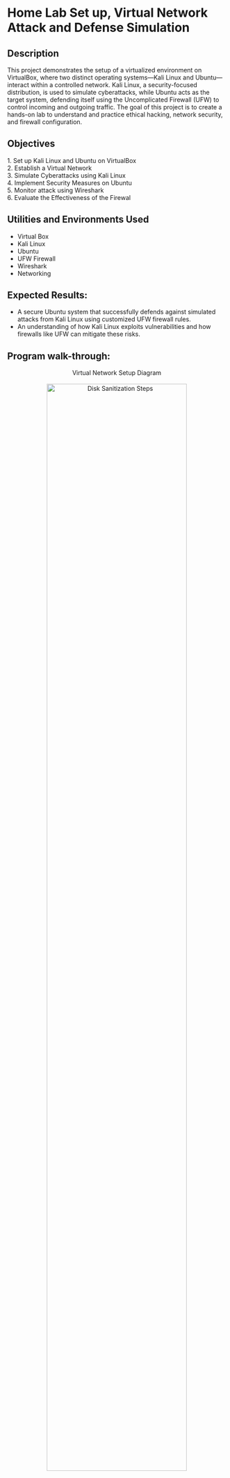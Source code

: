 <h1>Home Lab Set up, Virtual Network Attack and Defense Simulation</h1>


<h2>Description</h2>
This project demonstrates the setup of a virtualized environment on VirtualBox, where two distinct operating systems—Kali Linux and Ubuntu—interact within a controlled network. Kali Linux, a security-focused distribution, is used to simulate cyberattacks, while Ubuntu acts as the target system, defending itself using the Uncomplicated Firewall (UFW) to control incoming and outgoing traffic. The goal of this project is to create a hands-on lab to understand and practice ethical hacking, network security, and firewall configuration.
<br />


<h2>Objectives</h2>
1. Set up Kali Linux and Ubuntu on VirtualBox <br />
2. Establish a Virtual Network <br />
3. Simulate Cyberattacks using Kali Linux <br />
4. Implement Security Measures on Ubuntu <br />
5. Monitor attack using Wireshark <br />
6. Evaluate the Effectiveness of the Firewal <br />

<h2> Utilities and Environments Used</h2>

- Virtual Box <br />
- Kali Linux <br />
- Ubuntu <br />
- UFW Firewall <br />
- Wireshark <br />
- Networking <br />


<h2>Expected Results:</h2>

- A secure Ubuntu system that successfully defends against simulated attacks from Kali Linux using customized UFW firewall rules. <br />
- An understanding of how Kali Linux exploits vulnerabilities and how firewalls like UFW can mitigate these risks. <br />

<h2>Program walk-through:</h2>

<p align="center">
Virtual Network Setup Diagram <br/>  <br/>
<img src="https://imgur.com/hNSsycP.png" height="80%" width="80%" alt="Disk Sanitization Steps"/>
 <br />
<br />
Home Lab Set Up (Installation of Kali and Ubuntu) <br/><br/>
<img src="https://imgur.com/pjzghZp.png" height="80%" width="80%" alt="Disk Sanitization Steps"/>
<br />
<br />
Virtual Network Setup  <br/><br/>
<img src="https://imgur.com/K9dJBGE.png" height="80%" width="80%" alt="Disk Sanitization Steps"/>
<br />
 <img src="https://imgur.com/Ylkvo30.png" height="80%" width="80%" alt="Disk Sanitization Steps"/>
<br />
<br />
Firewall Installation on Ubuntu<br/> <br/>
<img src="https://imgur.com/NrpaBex.png" height="80%" width="80%" alt="Disk Sanitization Steps"/>
<br />
<br />
Firewall Disable on Ubuntu  <br/> <br/>
<img src="https://imgur.com/ah4nZS7.png" height="80%" width="80%" alt="Disk Sanitization Steps"/>
<br />
<br />
Kali attack Ubuntu and wireshark detects the attack  <br/> <br/>
<img src="https://imgur.com/2FCA08l.png" height="80%" width="80%" alt="Disk Sanitization Steps"/>
<br />
<br />
Firewall Enable on Ubuntu, Kali attack again, Ubuntu defends attack  <br/><br/>
<img src="https://imgur.com/fSZSwES.png" height="80%" width="80%" alt="Disk Sanitization Steps"/>
</p>

<!--
 ```diff
- text in red
+ text in green
! text in orange
# text in gray
@@ text in purple (and bold)@@
```
--!>
